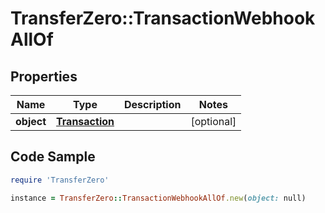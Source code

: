 # TransferZero::TransactionWebhookAllOf

## Properties

Name | Type | Description | Notes
------------ | ------------- | ------------- | -------------
**object** | [**Transaction**](Transaction.md) |  | [optional] 

## Code Sample

```ruby
require 'TransferZero'

instance = TransferZero::TransactionWebhookAllOf.new(object: null)
```


